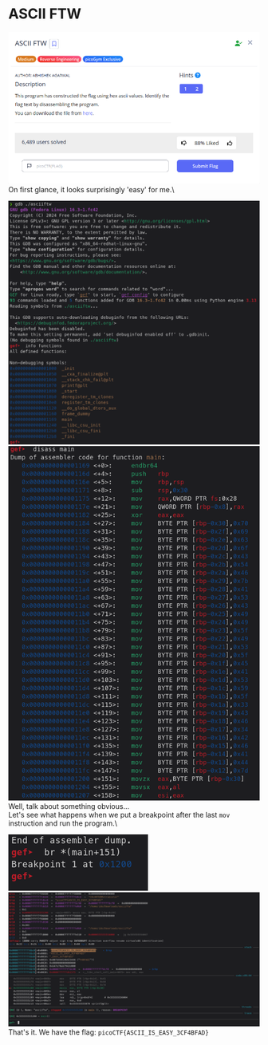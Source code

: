 # ASCII FTW
![Pasted image 20250717135246](attachments/Pasted%20image%2020250717135246.png)\
On first glance, it looks surprisingly 'easy' for me.\

![Pasted image 20250717135231](attachments/Pasted%20image%2020250717135231.png)
![Pasted image 20250717135342](attachments/Pasted%20image%2020250717135342.png)\
Well, talk about something obvious...\
Let's see what happens when we put a breakpoint after the last `mov` instruction and run the program.\

![Pasted image 20250717135544](attachments/Pasted%20image%2020250717135544.png)
![Pasted image 20250717135615](attachments/Pasted%20image%2020250717135615.png)\
That's it. We have the flag: `picoCTF{ASCII_IS_EASY_3CF4BFAD}`